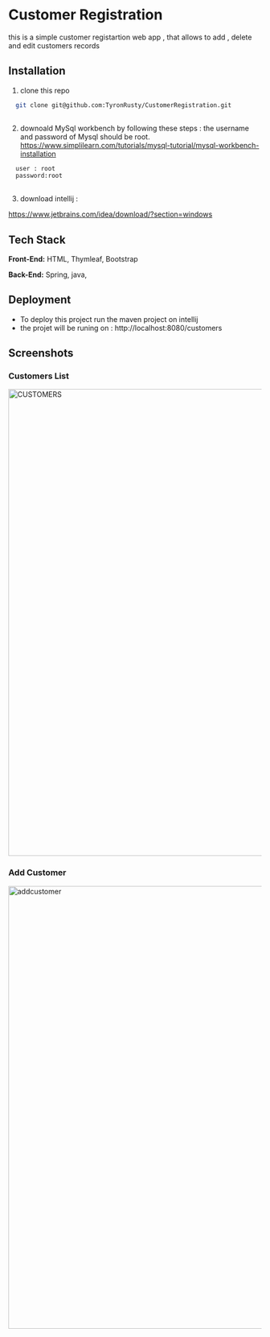 
# Customer Registration

this is  a simple customer registartion web app , that allows to add , delete and edit customers records

## Installation

1. clone this repo

```bash
  git clone git@github.com:TyronRusty/CustomerRegistration.git
  
```
2. downoald MySql workbench by following these steps :
the username and password of Mysql should be root.
https://www.simplilearn.com/tutorials/mysql-tutorial/mysql-workbench-installation 
```bash
  user : root
  password:root
  
```
3. download intellij : 

https://www.jetbrains.com/idea/download/?section=windows


## Tech Stack

**Front-End:** HTML, Thymleaf, Bootstrap

**Back-End:** Spring, java,




## Deployment

- To deploy this project run the maven project on intellij
- the projet will be runing on : http://localhost:8080/customers


## Screenshots

 ### Customers List
 
<img width="928" alt="CUSTOMERS" src="https://github.com/TyronRusty/CustomerRegistration/assets/118769952/e850385d-94e9-48e3-8a11-3b779ed64ef4">


### Add Customer

<img width="880" alt="addcustomer" src="https://github.com/TyronRusty/CustomerRegistration/assets/118769952/483d2ee9-f4f1-4f1b-8513-404d3e0a275b">
